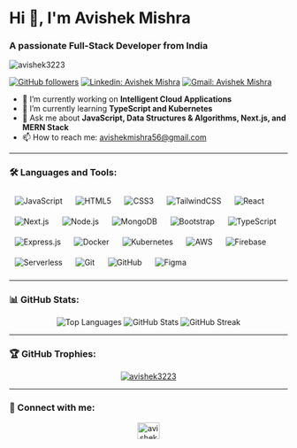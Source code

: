 # Hi 👋, I'm Avishek Mishra
### A passionate Full-Stack Developer from India

<p align="left"> <img src="https://komarev.com/ghpvc/?username=avishek3223&label=Profile%20views&color=0e75b6&style=flat" alt="avishek3223" /> </p>

[![GitHub followers](https://img.shields.io/github/followers/avishek3223?label=Follow&style=social)](https://github.com/avishek3223/?tab=follow)
[![Linkedin: Avishek Mishra](https://img.shields.io/badge/-AvishekMishra-blue?style=flat-square&logo=Linkedin&logoColor=white&link=https://www.linkedin.com/in/avishek-mishra-6b3910272/)](https://www.linkedin.com/in/avishek-mishra-6b3910272/)
[![Gmail: Avishek Mishra](https://img.shields.io/badge/-avishekmishra56@gmail.com-red?style=flat-square&logo=Gmail&logoColor=white&link=mailto:avishekmishra56@gmail.com)](mailto:avishekmishra56@gmail.com)

- 🔭 I’m currently working on **Intelligent Cloud Applications**
- 🌱 I’m currently learning **TypeScript and Kubernetes**
- 💬 Ask me about **JavaScript, Data Structures & Algorithms, Next.js, and MERN Stack**
- 📫 How to reach me: [avishekmishra56@gmail.com](mailto:avishekmishra56@gmail.com)

---

### 🛠️ Languages and Tools:

<p align="left">
  <img src="https://img.shields.io/badge/-JavaScript-F7DF1E?style=flat&logo=javascript&logoColor=white" alt="JavaScript" style="padding: 10px;"/>
  <img src="https://img.shields.io/badge/-HTML5-E34F26?style=flat&logo=html5&logoColor=white" alt="HTML5" style="padding: 10px;"/>
  <img src="https://img.shields.io/badge/-CSS3-1572B6?style=flat&logo=css3&logoColor=white" alt="CSS3" style="padding: 10px;"/>
  <img src="https://img.shields.io/badge/-TailwindCSS-06B6D4?style=flat&logo=tailwindcss&logoColor=white" alt="TailwindCSS" style="padding: 10px;"/>
  <img src="https://img.shields.io/badge/-React-61DAFB?style=flat&logo=react&logoColor=white" alt="React" style="padding: 10px;"/>
  <img src="https://img.shields.io/badge/-Next.js-000000?style=flat&logo=nextdotjs&logoColor=white" alt="Next.js" style="padding: 10px;"/>
  <img src="https://img.shields.io/badge/-Node.js-339933?style=flat&logo=nodedotjs&logoColor=white" alt="Node.js" style="padding: 10px;"/>
  <img src="https://img.shields.io/badge/-MongoDB-47A248?style=flat&logo=mongodb&logoColor=white" alt="MongoDB" style="padding: 10px;"/>
  <img src="https://img.shields.io/badge/-Bootstrap-7952B3?style=flat&logo=bootstrap&logoColor=white" alt="Bootstrap" style="padding: 10px;"/>
  <img src="https://img.shields.io/badge/-TypeScript-3178C6?style=flat&logo=typescript&logoColor=white" alt="TypeScript" style="padding: 10px;"/>
  <img src="https://img.shields.io/badge/-Express.js-000000?style=flat&logo=express&logoColor=white" alt="Express.js" style="padding: 10px;"/>
  <img src="https://img.shields.io/badge/-Docker-2496ED?style=flat&logo=docker&logoColor=white" alt="Docker" style="padding: 10px;"/>
  <img src="https://img.shields.io/badge/-Kubernetes-326CE5?style=flat&logo=kubernetes&logoColor=white" alt="Kubernetes" style="padding: 10px;"/>
  <img src="https://img.shields.io/badge/-AWS-232F3E?style=flat&logo=amazonaws&logoColor=white" alt="AWS" style="padding: 10px;"/>
  <img src="https://img.shields.io/badge/-Firebase-FFCA28?style=flat&logo=firebase&logoColor=white" alt="Firebase" style="padding: 10px;"/>
  <img src="https://img.shields.io/badge/-Serverless-FD5750?style=flat&logo=serverless&logoColor=white" alt="Serverless" style="padding: 10px;"/>
  <img src="https://img.shields.io/badge/-Git-F05032?style=flat&logo=git&logoColor=white" alt="Git" style="padding: 10px;"/>
  <img src="https://img.shields.io/badge/-GitHub-181717?style=flat&logo=github&logoColor=white" alt="GitHub" style="padding: 10px;"/>
  <img src="https://img.shields.io/badge/-Figma-F24E1E?style=flat&logo=figma&logoColor=white" alt="Figma" style="padding: 10px;"/>
</p>

---

### 📊 GitHub Stats:

<div align="center">
  <img src="https://github-readme-stats.vercel.app/api/top-langs/?username=avishek3223&layout=compact&theme=radical&bg_color=0d1117&title_color=ffffff&text_color=c9d1d9&icon_color=79fe96" alt="Top Languages" />
  <img src="https://github-readme-stats.vercel.app/api?username=avishek3223&show_icons=true&theme=radical&bg_color=0d1117&title_color=b1ffb1&text_color=eceef1&icon_color=0087d7" alt="GitHub Stats" />
  <img src="https://github-readme-streak-stats.herokuapp.com/?user=avishek3223&theme=radical&background=0d1117&stroke=ffffff&text_color=b1ffb1&title_color=b1ffb1&fire=0087d7&ring=0087d7&sideNums=0087d7" alt="GitHub Streak" />
</div>

---

### 🏆 GitHub Trophies:

<p align="center">
  <a href="https://github.com/ryo-ma/github-profile-trophy">
    <img src="https://github-profile-trophy.vercel.app/?username=avishek3223&theme=darkhub" alt="avishek3223" />
  </a>
</p>

---

### 🔗 Connect with me:

<p align="center">
  <a href="https://www.linkedin.com/in/avishek-mishra-6b3910272" target="_blank">
    <img align="center" src="https://raw.githubusercontent.com/rahuldkjain/github-profile-readme-generator/master/src/images/icons/Social/linked-in-alt.svg" alt="avishek mishra" height="30" width="40" />
  </a>
</p>
